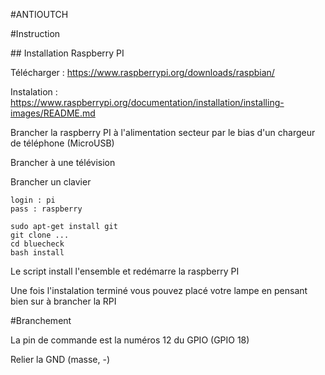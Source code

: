 #ANTIOUTCH

#Instruction 

## Installation Raspberry PI

Télécharger : https://www.raspberrypi.org/downloads/raspbian/

Instalation : https://www.raspberrypi.org/documentation/installation/installing-images/README.md

Brancher la raspberry PI à l'alimentation secteur par le bias d'un chargeur de téléphone (MicroUSB)

Brancher à une télévision

Brancher un clavier 

	login : pi
	pass : raspberry

	sudo apt-get install git
	git clone ...
	cd bluecheck
	bash install

Le script install l'ensemble et redémarre la raspberry PI 

Une fois l'instalation terminé vous pouvez placé votre lampe en pensant bien sur à brancher la RPI

#Branchement

La pin de commande est la numéros 12 du GPIO (GPIO 18)

Relier la GND (masse, -)

